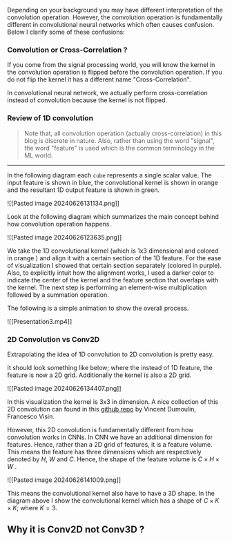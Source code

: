 Depending on your background you may have different interpretation of the convolution operation. However, the convolution operation is fundamentally different in convolutional neural networks which often causes confusion. Below I clarify some of these confusions:

### Convolution or Cross-Correlation ?

If you come from the signal processing world, you will know the kernel in the convolution operation is flipped before the convolution operation. If you do not flip the kernel it has a different name "Cross-Correlation". 

In convolutional neural network, we actually perform cross-correlation instead of convolution because the kernel is not flipped.

### Review of 1D convolution

>Note that, all convolution operation (actually cross-correlation) in this blog is discrete in nature. Also, rather than using the word "signal", the word "feature" is used which is the common terminology in the ML world.

-------------

In the following diagram each `cube` represents a single scalar value.  The input feature is shown in blue, the convolutional kernel is shown in orange and the resultant 1D output feature is shown in green.

![[Pasted image 20240626131134.png]]

Look at the following diagram which summarizes the main concept behind how convolution operation happens.

![[Pasted image 20240626123635.png]]

We take the 1D convolutional kernel (which is 1x3 dimensional and colored in orange ) and align it with a certain section of the 1D feature. For the ease of visualization I showed that certain section separately (colored in purple). Also, to explicitly intuit how the alignment works, I used a darker color to indicate the center of the kernel and the feature section that overlaps with the kernel. The next step is performing an element-wise multiplication followed by a summation operation.

The following is a simple animation to show the overall process.

![[Presentation3.mp4]]


### 2D Convolution vs Conv2D

Extrapolating the idea of 1D convolution to 2D convolution is pretty easy.

It should look something like below; where the instead of 1D feature, the feature is now a 2D grid. Additionally the kernel is also a 2D grid. 

![[Pasted image 20240626134407.png]]

In this visualization the kernel is  3x3 in dimension. A nice collection of this 2D convolution can found in this [github repo](https://github.com/vdumoulin/conv_arithmetic) by Vincent Dumoulin, Francesco Visin.

However, this 2D convolution is fundamentally different from how convolution works in CNNs. In CNN we have an additional dimension for features. Hence, rather than a 2D grid of features, it is a feature volume. This means the feature has three dimensions which are respectively  denoted by $H$, $W$ and $C$.  Hence, the shape of the feature volume is  $C \times H \times W$ .

![[Pasted image 20240626141009.png]]

This means the convolutional kernel also have to have a 3D shape. In the diagram above I show the convolutional kernel which has a shape of  $C \times K \times K$; where $K=3$.

## Why it is Conv2D not Conv3D ?

